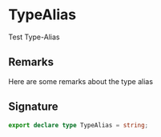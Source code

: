 
# TypeAlias

Test Type-Alias

## Remarks

Here are some remarks about the type alias

## Signature

```typescript
export declare type TypeAlias = string;
```
